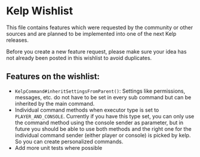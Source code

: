 # Kelp Wishlist

This file contains features which were requested by the community or other sources and are planned to be implemented into one of the next Kelp releases.

Before you create a new feature request, please make sure your idea has not already been posted in this wishlist to avoid duplicates.

## Features on the wishlist:

* `KelpCommand#inheritSettingsFromParent()`: Settings like permissions, messages, etc. do not have to be set in every sub command but can be inherited by the main command.
* Individual command methods when executor type is set to `PLAYER_AND_CONSOLE`. Currently if you have this type set, you can only use the command method using the console sender as parameter, but in future you should be able to use both methods and the right one for the individual command sender (either player or console) is picked by kelp. So you can create personalized commands.
* Add more unit tests where possible
